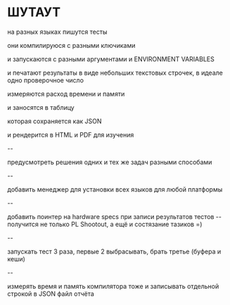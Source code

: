 ШУТАУТ
======

на разных языках пишутся тесты

они компилируюся с разными ключиками

и запускаются с разными аргументами и ENVIRONMENT VARIABLES

и печатают результаты в виде небольших текстовых строчек, в идеале одно проверочное число

измеряются расход времени и памяти

и заносятся в таблицу

которая сохраняется как JSON

и рендерится в HTML и PDF для изучения

--

предусмотреть решения одних и тех же задач разными способами

--

добавить менеджер для установки всех языков для любой платформы

--

добавить поинтер на hardware specs при записи результатов тестов -- получится не только PL Shootout, а ещё и состязание тазиков =)

--

запускать тест 3 раза, первые 2 выбрасывать, брать третье (буфера и кеши)

--

измерять время и память компилятора тоже и записывать отдельной строкой в JSON файл отчёта
